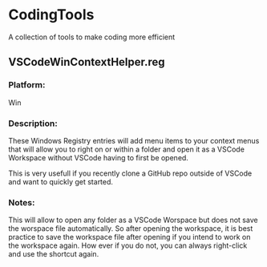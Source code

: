 # CodingTools
A collection of tools to make coding more efficient 


## VSCodeWinContextHelper.reg
### Platform:
Win

### Description:
These Windows Registry entries will add menu items to your context menus that will allow you to right on or within a folder and open it as a VSCode Workspace without VSCode having to first be opened.

This is very usefull if you recently clone a GitHub repo outside of VSCode and want to quickly get started.

### Notes:
This will allow to open any folder as a VSCode Worspace but does not save the worspace file automatically. So after opening the workspace, it is best practice to save the workspace file after opening if you intend to work on the workspace again. How ever if you do not, you can always right-click and use the shortcut again.
